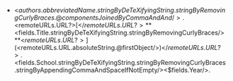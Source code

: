 * <$authors.abbreviatedName.stringByDeTeXifyingString.stringByRemovingCurlyBraces.@componentsJoinedByCommaAndAnd/>.  
<$remoteURLs.URL?>[</$remoteURLs.URL?>**<$fields.Title.stringByDeTeXifyingString.stringByRemovingCurlyBraces/>**<$remoteURLs.URL?>](<$remoteURLs.URL.absoluteString.@firstObject/>)</$remoteURLs.URL?>. <$fields.School.stringByDeTeXifyingString.stringByRemovingCurlyBraces.stringByAppendingCommaAndSpaceIfNotEmpty/><$fields.Year/>.
